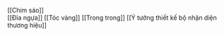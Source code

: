 [[Chim sáo]]                                                                                                                                                                                                                  
[[Đỉa ngựa]]
[[Tóc vàng]]
[[Trong trong]]
[[Ý tưởng thiết kế bộ nhận diện thương hiệu]]